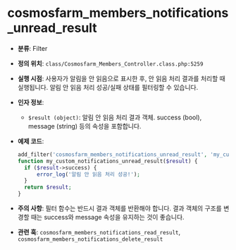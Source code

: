 # cosmosfarm_members_notifications_unread_result

- **분류**: Filter
- **정의 위치**: `class/Cosmosfarm_Members_Controller.class.php:5259`
- **실행 시점**: 사용자가 알림을 안 읽음으로 표시한 후, 안 읽음 처리 결과를 처리할 때 실행됩니다. 알림 안 읽음 처리 성공/실패 상태를 필터링할 수 있습니다.
- **인자 정보**:
  - `$result (object)`: 알림 안 읽음 처리 결과 객체. success (bool), message (string) 등의 속성을 포함합니다.
- **예제 코드**:

  ```php
  add_filter('cosmosfarm_members_notifications_unread_result', 'my_custom_notifications_unread_result');
  function my_custom_notifications_unread_result($result) {
    if ($result->success) {
        error_log('알림 안 읽음 처리 성공!');
    }
    return $result;
  }
  ```

- **주의 사항**: 필터 함수는 반드시 결과 객체를 반환해야 합니다. 결과 객체의 구조를 변경할 때는 success와 message 속성을 유지하는 것이 좋습니다.
- **관련 훅**: `cosmosfarm_members_notifications_read_result`, `cosmosfarm_members_notifications_delete_result`
